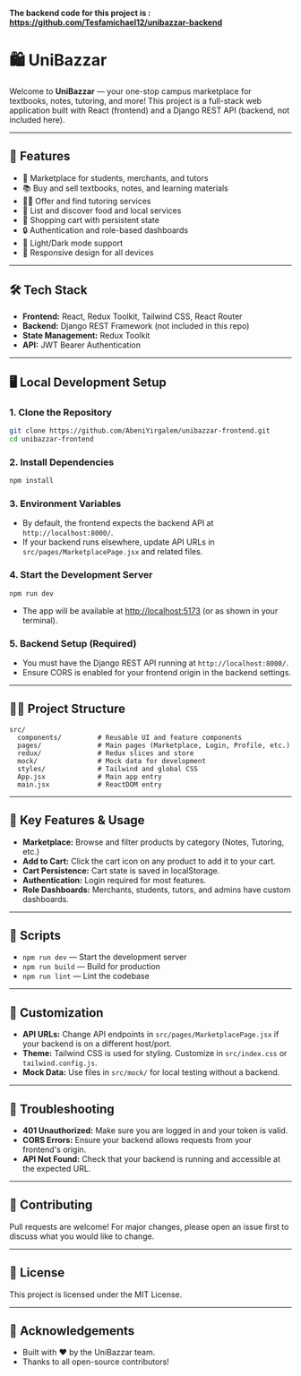 **The backend code for this project is : https://github.com/Tesfamichael12/unibazzar-backend**

# 🛍️ UniBazzar

Welcome to **UniBazzar** — your one-stop campus marketplace for textbooks, notes, tutoring, and more!
This project is a full-stack web application built with React (frontend) and a Django REST API (backend, not included here).

---

## 🚀 Features

- 🏫 Marketplace for students, merchants, and tutors
- 📚 Buy and sell textbooks, notes, and learning materials
- 👨‍🏫 Offer and find tutoring services
- 🍔 List and discover food and local services
- 🛒 Shopping cart with persistent state
- 🔒 Authentication and role-based dashboards
- 🌙 Light/Dark mode support
- 📱 Responsive design for all devices

---

## 🛠️ Tech Stack

- **Frontend:** React, Redux Toolkit, Tailwind CSS, React Router
- **Backend:** Django REST Framework (not included in this repo)
- **State Management:** Redux Toolkit
- **API:** JWT Bearer Authentication

---

## 🖥️ Local Development Setup

### 1. Clone the Repository

```bash
git clone https://github.com/AbeniYirgalem/unibazzar-frontend.git
cd unibazzar-frontend
```

### 2. Install Dependencies

```bash
npm install
```

### 3. Environment Variables

- By default, the frontend expects the backend API at `http://localhost:8000/`.
- If your backend runs elsewhere, update API URLs in `src/pages/MarketplacePage.jsx` and related files.

### 4. Start the Development Server

```bash
npm run dev
```

- The app will be available at [http://localhost:5173](http://localhost:5173) (or as shown in your terminal).

### 5. Backend Setup (Required)

- You must have the Django REST API running at `http://localhost:8000/`.
- Ensure CORS is enabled for your frontend origin in the backend settings.

---

## 🧑‍💻 Project Structure

```
src/
  components/         # Reusable UI and feature components
  pages/              # Main pages (Marketplace, Login, Profile, etc.)
  redux/              # Redux slices and store
  mock/               # Mock data for development
  styles/             # Tailwind and global CSS
  App.jsx             # Main app entry
  main.jsx            # ReactDOM entry
```

---

## 🛒 Key Features & Usage

- **Marketplace:** Browse and filter products by category (Notes, Tutoring, etc.)
- **Add to Cart:** Click the cart icon on any product to add it to your cart.
- **Cart Persistence:** Cart state is saved in localStorage.
- **Authentication:** Login required for most features.
- **Role Dashboards:** Merchants, students, tutors, and admins have custom dashboards.

---

## 📝 Scripts

- `npm run dev` — Start the development server
- `npm run build` — Build for production
- `npm run lint` — Lint the codebase

---

## 🧩 Customization

- **API URLs:** Change API endpoints in `src/pages/MarketplacePage.jsx` if your backend is on a different host/port.
- **Theme:** Tailwind CSS is used for styling. Customize in `src/index.css` or `tailwind.config.js`.
- **Mock Data:** Use files in `src/mock/` for local testing without a backend.

---

## 🐞 Troubleshooting

- **401 Unauthorized:** Make sure you are logged in and your token is valid.
- **CORS Errors:** Ensure your backend allows requests from your frontend's origin.
- **API Not Found:** Check that your backend is running and accessible at the expected URL.

---

## 🤝 Contributing

Pull requests are welcome! For major changes, please open an issue first to discuss what you would like to change.

---

## 📄 License

This project is licensed under the MIT License.

---

## 🙏 Acknowledgements

- Built with ❤️ by the UniBazzar team.
- Thanks to all open-source contributors!
